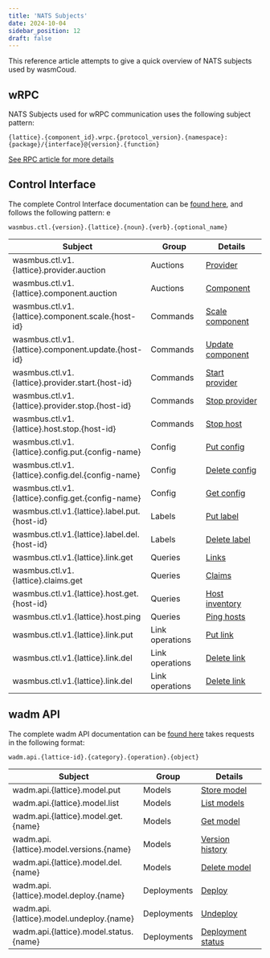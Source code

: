 ```yaml
---
title: 'NATS Subjects'
date: 2024-10-04
sidebar_position: 12 
draft: false 
---
```


This reference article attempts to give a quick overview of NATS subjects used by wasmCoud.

## wRPC

NATS Subjects used for wRPC communication uses the following subject pattern:

```
{lattice}.{component_id}.wrpc.{protocol_version}.{namespace}:{package}/{interface}@{version}.{function}
```

[See RPC article for more details](/docs/hosts/lattice-protocols/rpc)

## Control Interface

The complete Control Interface documentation can be [found here](/docs/hosts/lattice-protocols/control-interface), and follows the following pattern: e

```
wasmbus.ctl.{version}.{lattice}.{noun}.{verb}.{optional_name}
```

| Subject      | Group      | Details |
|--------------|----------------|--- |
| wasmbus.ctl.v1.{lattice}.provider.auction | Auctions |[Provider](/docs/hosts/lattice-protocols/control-interface#provider)    |
| wasmbus.ctl.v1.{lattice}.component.auction| Auctions |[Component](/docs/hosts/lattice-protocols/control-interface#component) |
| wasmbus.ctl.v1.{lattice}.component.scale.{host-id} | Commands | [Scale component](/docs/hosts/lattice-protocols/control-interface#scale-component)|
| wasmbus.ctl.v1.{lattice}.component.update.{host-id}| Commands | [Update component](/docs/hosts/lattice-protocols/control-interface#update-component)|
| wasmbus.ctl.v1.{lattice}.provider.start.{host-id}| Commands | [Start provider](/docs/hosts/lattice-protocols/control-interface#start-provider)|
| wasmbus.ctl.v1.{lattice}.provider.stop.{host-id}| Commands | [Stop provider](/docs/hosts/lattice-protocols/control-interface#stop-provider) | 
| wasmbus.ctl.v1.{lattice}.host.stop.{host-id}| Commands | [Stop host](/docs/hosts/lattice-protocols/control-interface#stop-host)|
| wasmbus.ctl.v1.{lattice}.config.put.{config-name}| Config | [Put config](/docs/hosts/lattice-protocols/control-interface#put-config) |
| wasmbus.ctl.v1.{lattice}.config.del.{config-name}| Config | [Delete config](/docs/hosts/lattice-protocols/control-interface#delete-config) |
| wasmbus.ctl.v1.{lattice}.config.get.{config-name}| Config | [Get config](/docs/hosts/lattice-protocols/control-interface#get-config) |
| wasmbus.ctl.v1.{lattice}.label.put.{host-id}| Labels | [Put label](/docs/hosts/lattice-protocols/control-interface#put-label) |
| wasmbus.ctl.v1.{lattice}.label.del.{host-id}| Labels | [Delete label](/docs/hosts/lattice-protocols/control-interface#delete-label) |
| wasmbus.ctl.v1.{lattice}.link.get| Queries | [Links](/docs/hosts/lattice-protocols/control-interface#links) |
| wasmbus.ctl.v1.{lattice}.claims.get| Queries | [Claims](/docs/hosts/lattice-protocols/control-interface#claims) |
| wasmbus.ctl.v1.{lattice}.host.get.{host-id}| Queries | [Host inventory](/docs/hosts/lattice-protocols/control-interface#host-inventory) |
| wasmbus.ctl.v1.{lattice}.host.ping| Queries | [Ping hosts](/docs/hosts/lattice-protocols/control-interface#ping-hosts) |
| wasmbus.ctl.v1.{lattice}.link.put| Link operations | [Put link](/docs/hosts/lattice-protocols/control-interface#put-link) |
| wasmbus.ctl.v1.{lattice}.link.del| Link operations | [Delete link](/docs/hosts/lattice-protocols/control-interface#delete-link) |
| wasmbus.ctl.v1.{lattice}.link.del| Link operations | [Delete link](/docs/hosts/lattice-protocols/control-interface#delete-link) |

## wadm API

The complete wadm API documentation can be [found here](/docs/ecosystem/wadm/api) takes requests in the following format:

```
wadm.api.{lattice-id}.{category}.{operation}.{object}
```

| Subject      | Group      | Details |
|--------------|----------------|--- |
| wadm.api.{lattice}.model.put | Models | [Store model](/docs/ecosystem/wadm/api#store-models) |
| wadm.api.{lattice}.model.list | Models | [List models](/docs/ecosystem/wadm/api#get-model-list) |
| wadm.api.{lattice}.model.get.{name} | Models | [Get model](/docs/ecosystem/wadm/api#get-a-model-spec) |
| wadm.api.{lattice}.model.versions.{name} | Models | [Version history](/docs/ecosystem/wadm/api#version-history) |
| wadm.api.{lattice}.model.del.{name} | Models | [Delete model](/docs/ecosystem/wadm/api#delete-models) |
| wadm.api.{lattice}.model.deploy.{name} | Deployments | [Deploy](/docs/ecosystem/wadm/api#deploy) |
| wadm.api.{lattice}.model.undeploy.{name} | Deployments | [Undeploy](/docs/ecosystem/wadm/api#undeploy) |
| wadm.api.{lattice}.model.status.{name} | Deployments | [Deployment status](/docs/ecosystem/wadm/api#deployment-status) |

